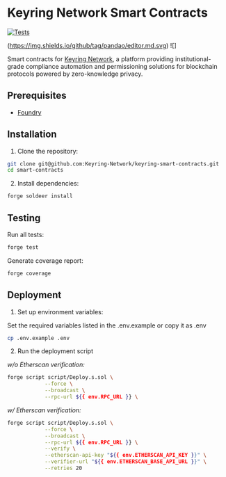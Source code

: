 # Keyring Network Smart Contracts

[![Tests](https://github.com/keyring-network/smart-contracts/actions/workflows/ci.yml/badge.svg)](https://github.com/keyring-network/smart-contracts/actions/workflows/test.yml)

(https://img.shields.io/github/tag/pandao/editor.md.svg) ![]

Smart contracts for [Keyring Network](https://www.keyring.network/), a platform providing institutional-grade compliance automation and permissioning solutions for blockchain protocols powered by zero-knowledge privacy.

## Prerequisites

- [Foundry](https://book.getfoundry.sh/getting-started/installation)

## Installation

1. Clone the repository:

```bash
git clone git@github.com:Keyring-Network/keyring-smart-contracts.git
cd smart-contracts
```

2. Install dependencies:

```bash
forge soldeer install
```

## Testing

Run all tests:

```bash
forge test
```

Generate coverage report:

```bash
forge coverage
```

## Deployment

1. Set up environment variables:

Set the required variables listed in the .env.example or copy it as .env

```bash
cp .env.example .env
```

2. Run the deployment script

_w/o Etherscan verification:_

```bash
forge script script/Deploy.s.sol \
            --force \
            --broadcast \
            --rpc-url ${{ env.RPC_URL }} \
```

_w/ Etherscan verification:_

```bash
forge script script/Deploy.s.sol \
            --force \
            --broadcast \
            --rpc-url ${{ env.RPC_URL }} \
            --verify \
            --etherscan-api-key "${{ env.ETHERSCAN_API_KEY }}" \
            --verifier-url "${{ env.ETHERSCAN_BASE_API_URL }}" \
            --retries 20
```
